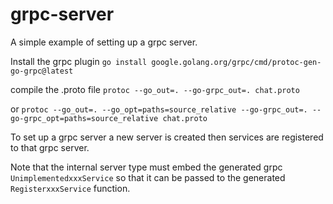 # grpc-server

A simple example of setting up a grpc server.

Install the grpc plugin
`go install google.golang.org/grpc/cmd/protoc-gen-go-grpc@latest`

compile the .proto file
`protoc --go_out=. --go-grpc_out=. chat.proto`

or 
`protoc --go_out=. --go_opt=paths=source_relative --go-grpc_out=. --go-grpc_opt=paths=source_relative chat.proto`

To set up a grpc server a new server is created then services are registered to that grpc server.

Note that the internal server type must embed the generated grpc `UnimplementedxxxService` so that it can be passed to the generated
`RegisterxxxService` function.

